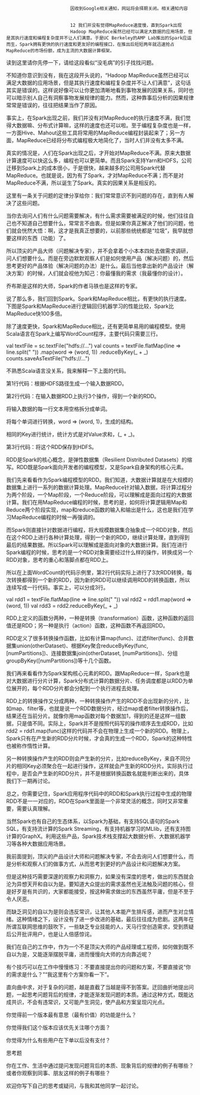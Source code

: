 
                            
                            因收到Google相关通知，网站将会择期关闭。相关通知内容
                            
                            
                            12 我们并没有觉得MapReduce速度慢，直到Spark出现
                            Hadoop MapReduce虽然已经可以满足大数据的应用场景，但是其执行速度和编程复杂度并不让人们满意。于是UC Berkeley的AMP Lab推出的Spark应运而生，Spark拥有更快的执行速度和更友好的编程接口，在推出后短短两年就迅速抢占MapReduce的市场份额，成为主流的大数据计算框架。

读到这里请你先停一下，请给这段看似“没毛病”的引子找找问题。

不知道你意识到没有，我在这段开头说的，“Hadoop MapReduce虽然已经可以满足大数据的应用场景，但是其执行速度和编程复杂度并不让人们满意”，这句话其实是错误的。这样说好像可以让你更加清晰地看到事物发展的因果关系，同时也可以暗示别人自己有洞察事物发展规律的能力。然而，这种靠事后分析的因果规律常常是错误的，往往把结果当作了原因。

事实上，在Spark出现之前，我们并没有对MapReduce的执行速度不满，我们觉得大数据嘛、分布式计算嘛，这样的速度也还可以啦。至于编程复杂度也是一样，一方面Hive、Mahout这些工具将常用的MapReduce编程封装起来了；另一方面，MapReduce已经将分布式编程极大地简化了，当时人们并没有太多不满。

真实的情况是，人们在Spark出现之后，才开始对MapReduce不满。原来大数据计算速度可以快这么多，编程也可以更简单。而且Spark支持Yarn和HDFS，公司迁移到Spark上的成本很小，于是很快，越来越多的公司用Spark代替MapReduce。也就是说，因为有了Spark，才对MapReduce不满；而不是对MapReduce不满，所以诞生了Spark。真实的因果关系是相反的。

这里有一条关于问题的定律分享给你：我们常常意识不到问题的存在，直到有人解决了这些问题。

当你去询问人们有什么问题需要解决，有什么需求需要被满足的时候，他们往往自己也不知道自己想要什么，常常言不由衷。但是如果你真正解决了他们的问题，他们就会恍然大悟：啊，这才是我真正想要的，以前那些统统都是“垃圾”，我早就想要这样的东西（功能）了。

所以顶尖的产品大师（问题解决专家），并不会拿着个小本本四处去做需求调研，问人们想要什么。而是在旁边默默观察人们是如何使用产品（解决问题）的，然后思考更好的产品体验（解决问题的办法）是什么。最后当他拿出新的产品设计（解决方案）的时候，人们就会视他为知己：你最懂我的需求（我最懂你的设计）。

乔布斯是这样的大师，Spark的作者马铁也是这样的专家。

说了那么多，我们回到Spark。Spark和MapReduce相比，有更快的执行速度。下图是Spark和MapReduce进行逻辑回归机器学习的性能比较，Spark比MapReduce快100多倍。



除了速度更快，Spark和MapReduce相比，还有更简单易用的编程模型。使用Scala语言在Spark上编写WordCount程序，主要代码只需要三行。

val textFile = sc.textFile("hdfs://...")
val counts = textFile.flatMap(line => line.split(" "))
                 .map(word => (word, 1))
                 .reduceByKey(_ + _)
counts.saveAsTextFile("hdfs://...")


不熟悉Scala语言没关系，我来解释一下上面的代码。

第1行代码：根据HDFS路径生成一个输入数据RDD。

第2行代码：在输入数据RDD上执行3个操作，得到一个新的RDD。


将输入数据的每一行文本用空格拆分成单词。

将每个单词进行转换，word => (word, 1)，生成的结构。

相同的Key进行统计，统计方式是对Value求和，(_ + _)。


第3行代码：将这个RDD保存到HDFS。

RDD是Spark的核心概念，是弹性数据集（Resilient Distributed Datasets）的缩写。RDD既是Spark面向开发者的编程模型，又是Spark自身架构的核心元素。

我们先来看看作为Spark编程模型的RDD。我们知道，大数据计算就是在大规模的数据集上进行一系列的数据计算处理。MapReduce针对输入数据，将计算过程分为两个阶段，一个Map阶段，一个Reduce阶段，可以理解成是面向过程的大数据计算。我们在用MapReduce编程的时候，思考的是，如何将计算逻辑用Map和Reduce两个阶段实现，map和reduce函数的输入和输出是什么，这也是我们在学习MapReduce编程的时候一再强调的。

而Spark则直接针对数据进行编程，将大规模数据集合抽象成一个RDD对象，然后在这个RDD上进行各种计算处理，得到一个新的RDD，继续计算处理，直到得到最后的结果数据。所以Spark可以理解成是面向对象的大数据计算。我们在进行Spark编程的时候，思考的是一个RDD对象需要经过什么样的操作，转换成另一个RDD对象，思考的重心和落脚点都在RDD上。

所以在上面WordCount的代码示例里，第2行代码实际上进行了3次RDD转换，每次转换都得到一个新的RDD，因为新的RDD可以继续调用RDD的转换函数，所以连续写成一行代码。事实上，可以分成3行。

val rdd1 = textFile.flatMap(line => line.split(" "))
val rdd2 = rdd1.map(word => (word, 1))
val rdd3 = rdd2.reduceByKey(_ + _)


RDD上定义的函数分两种，一种是转换（transformation）函数，这种函数的返回值还是RDD；另一种是执行（action）函数，这种函数不再返回RDD。

RDD定义了很多转换操作函数，比如有计算map(func)、过滤filter(func)、合并数据集union(otherDataset)、根据Key聚合reduceByKey(func, [numPartitions])、连接数据集join(otherDataset, [numPartitions])、分组groupByKey([numPartitions])等十几个函数。

我们再来看看作为Spark架构核心元素的RDD。跟MapReduce一样，Spark也是对大数据进行分片计算，Spark分布式计算的数据分片、任务调度都是以RDD为单位展开的，每个RDD分片都会分配到一个执行进程去处理。

RDD上的转换操作又分成两种，一种转换操作产生的RDD不会出现新的分片，比如map、filter等，也就是说一个RDD数据分片，经过map或者filter转换操作后，结果还在当前分片。就像你用map函数对每个数据加1，得到的还是这样一组数据，只是值不同。实际上，Spark并不是按照代码写的操作顺序去生成RDD，比如rdd2 = rdd1.map(func)这样的代码并不会在物理上生成一个新的RDD。物理上，Spark只有在产生新的RDD分片时候，才会真的生成一个RDD，Spark的这种特性也被称作惰性计算。

另一种转换操作产生的RDD则会产生新的分片，比如reduceByKey，来自不同分片的相同Key必须聚合在一起进行操作，这样就会产生新的RDD分片。实际执行过程中，是否会产生新的RDD分片，并不是根据转换函数名就能判断出来的，具体我们下一期再讨论。

总之，你需要记住，Spark应用程序代码中的RDD和Spark执行过程中生成的物理RDD不是一一对应的，RDD在Spark里面是一个非常灵活的概念，同时又非常重要，需要认真理解。

当然Spark也有自己的生态体系，以Spark为基础，有支持SQL语句的Spark SQL，有支持流计算的Spark Streaming，有支持机器学习的MLlib，还有支持图计算的GraphX。利用这些产品，Spark技术栈支撑起大数据分析、大数据机器学习等各种大数据应用场景。



我前面提到，顶尖的产品设计大师和问题解决专家，不会去询问人们想要什么，而是分析和观察人们的做事方式，从而思考到更好的产品设计和问题解决方案。

但是这种技巧需要深邃的观察力和洞察力，如果没有深度的思考，做出的东西就会沦为异想天开和自以为是。要知道大众提出的需求虽然也无法触及问题的核心，但是好歹是有共识的，大家都能接受，按这种需求做出的东西虽然平庸，但是不至于令人厌恶。

而缺乏洞见的自以为是则会违反常识，让其他人本能产生排斥感，进而产生对立情绪。这种情绪之下，设计没有了进一步改进的基础，最后往往成为悲剧。这两年在所谓互联网思维的鼓吹下，一些缺乏专业技能的人，天马行空创造需求，受到质疑后公开批评用户，也是让人倍感惊诧。

我们在自己的工作中，作为一个不是顶尖大师的产品经理或工程师，如何做到既不自以为是，又能逐渐摆脱平庸，进而慢慢向大师的方向靠近呢？

有个技巧可以在工作中慢慢练习：不要直接提出你的问题和方案，不要直接说“你的需求是什么？”“我这里有个方案你看一下”。

直向曲中求，对于复杂的问题，越是直截了当越是得不到答案。迂回曲折地提出问题，一起思考问题背后的规律，才能逐渐发现问题的本质。通过这种方式，既能达成共识，不会有违常识，又可能产生洞见，使产品和方案呈现闪光点。


你觉得前一个版本最有意思（最有价值）的功能是什么？

你觉得我们这个版本应该优先关注哪个方面？

你觉得为什么有些用户在下单以后没有支付？


思考题

你在工作、生活中通过提问发现问题背后的本质、现象背后的规律的例子有哪些？或者你观察到同事、朋友这样的例子有哪些？

欢迎你写下自己的思考或疑问，与我和其他同学一起讨论。

                        
                        
                            